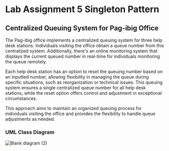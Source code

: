 # Lab Assignment 5 Singleton Pattern
## Centralized Queuing System for Pag-ibig Office
The Pag-ibig office implements a centralized queuing system for three help desk stations. Individuals visiting the office obtain a queue number from this centralized system. Additionally, there's an online monitoring system that displays the current queued number in real-time for individuals monitoring the queue remotely.

Each help desk station has an option to reset the queuing number based on an inputted number, allowing flexibility in managing the queue during specific situations, such as reorganization or technical issues. This queuing system ensures a single centralized queue number for all help desk stations, while the reset option offers control and adjustment in exceptional circumstances.

This approach aims to maintain an organized queuing process for individuals visiting the office and provides the flexibility to handle queue adjustments as needed.

### UML Class Diagram

![Blank diagram (2)](https://github.com/user-attachments/assets/906b9491-0040-4d1b-8af0-104e246c06c7)

